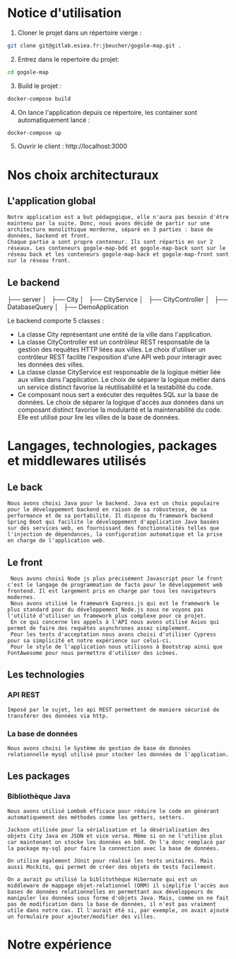 # Notice d'utilisation
1. Cloner le projet dans un répertoire vierge : 
```bash
git clone git@gitlab.esiea.fr:jbeucher/gogole-map.git .
```

2. Entrez dans le repertoire du projet: 
```bash
cd gogole-map
```

3. Build le projet :
```bash
docker-compose build
```

4. On lance l'application depuis ce répertoire, les container sont automatiquement lancé :
```bash
docker-compose up
```

5. Ouvrir le client : http://localhost:3000

# Nos choix architecturaux
## L'application global
	Notre application est a but pédagogique, elle n'aura pas besoin d'être maintenu par la suite. Donc, nous avons décidé de partir sur une architecture monolithique morderne, séparé en 3 parties : base de données, backend et front.
	Chaque partie a sont propre conteneur. Ils sont répartis en sur 2 réseaux. Les conteneurs gogole-map-bdd et gogole-map-back sont sur le réseau back et les conteneurs gogole-map-back et gogole-map-front sont sur le réseau front.

## Le backend
├── server
│   ├── City 
│   ├── CityService
│   ├── CityController
│   ├── DatabaseQuery
│   ├── DemoApplication

Le backend comporte 5 classes :
- La classe City représentant une entité de la ville dans l'application.
- La classe CityController est un contrôleur REST responsable de la gestion des requêtes HTTP liées aux villes. Le choix d'utiliser un contrôleur REST facilite l'exposition d'une API web pour interagir avec les données des villes. 
- La classe classe CityService est responsable de la logique métier liée aux villes dans l'application. Le choix de séparer la logique métier dans un service distinct favorise la réutilisabilité et la testabilité du code.
- Ce composant nous sert a exécuter des requêtes SQL sur la base de données. Le choix de séparer la logique d'accès aux données dans un composant distinct favorise la modularité et la maintenabilité du code. Elle est utilisé pour lire les villes de la base de données.
# Langages, technologies, packages et middlewares utilisés
## Le back
	Nous avons choisi Java pour le backend. Java est un choix populaire pour le développement backend en raison de sa robustesse, de sa performance et de sa portabilité. Il dispose du framework backend Spring Boot qui facilite le développement d'application Java basées sur des services web, en fournissant des fonctionnalités telles que l'injection de dépendances, la configuration automatique et la prise en charge de l'application web.
## Le front
	 Nous avons choisi Node js plus précisément Javascript pour le front c'est le langage de programmation de facto pour le développement web frontend. Il est largement pris en charge par tous les navigateurs modernes.
	 Nous avons utilisé le framework Express.js qui est le framework le plus standard pour du développement Node.js nous ne voyons pas l'utilité d'utiliser un framework plus complexe pour ce projet.
	 En ce qui concerne les appels à l'API nous avons utilisé Axios qui permet de faire des requêtes asynchrones assez simplement.
	 Pour les tests d'acceptation nous avons choisi d'utiliser Cypress pour sa simplicité et notre expérience sur celui-ci.
	 Pour le style de l'application nous utilisons à Bootstrap ainsi que FontAwesome pour nous permettre d'utiliser des icônes.

## Les technologies
### API REST
	Imposé par le sujet, les api REST permettent de maniere sécurisé de transférer des données via http.
### La base de données
	Nous avons choisi le Système de gestion de base de données relationnelle mysql utilisé pour stocker les données de l'application.

## Les packages
### Bibliothèque Java
	Nous avons utilisé Lombok efficace pour réduire le code en générant automatiquement des méthodes comme les getters, setters.

	Jackson utilisée pour la sérialisation et la désérialisation des objets City Java en JSON et vice versa. Même si on ne l'utilise plus car maintenant on stocke les données en bdd. On l'a donc remplacé par la package my-sql pour faire la connection avec la base de données.

	On utilise également JUnit pour réalisé les tests unitaires. Mais aussi Mockito, qui permet de créer des objets de tests facilement.

	On a aurait pu utilisé la biblitothèque Hibernate qui est un middleware de mappage objet-relationnel (ORM) il simplifie l'accès aux bases de données relationnelles en permettant aux développeurs de manipuler les données sous forme d'objets Java. Mais, comme on ne fait pas de modification dans la base de données, il n'est pas vraiment utile dans notre cas. Il l'aurait été si, par exemple, on avait ajouté un formulaire pour ajouter/modifier des villes.

# Notre expérience
